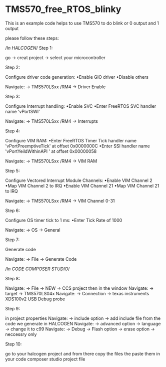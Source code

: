 # TMS570_free_RTOS_blinky
This is an example code helps to use TMS570 to do blink or 0 output and 1 output

please follow these steps:

/*In HALCOGEN*/ 
Step 1:

go -> creat project -> select your microcontroller

Step 2:

Configure driver code generation:
•Enable GIO driver
•Disable others

Navigate: -> TMS570LSxx /RM4 -> Driver Enable

Step 3:

Configure Interrupt handling:
•Enable SVC
•Enter FreeRTOS SVC handler name 'vPortSWI'

Navigate: -> TMS570LSxx /RM4 -> Interrupts

Step 4:

Configure VIM RAM:
•Enter FreeRTOS Timer Tick handler name 'vPortPreemptiveTick' at offset 0x0000000C
•Enter SSI handler name 'vPortYeildWithinAPI ' at offset 0x00000058

Navigate: -> TMS570LSxx /RM4 -> VIM RAM

Step 5:

Configure Vectored Interrupt Module Channels:
•Enable VIM Channel 2
•Map VIM Channel 2 to IRQ
•Enable VIM Channel 21
•Map VIM Channel 21 to IRQ

Navigate: -> TMS570LSxx /RM4 -> VIM Channel 0-31

Step 6:

Configure OS timer tick to 1 ms:
•Enter Tick Rate of 1000

Navigate: -> OS -> General

Step 7:

Generate code

Navigate: -> File -> Generate Code

/*In CODE COMPOSER STUDIO*/ 

Step 8:

Navigate: -> File -> NEW -> CCS project 
then in the window Navigate: -> target -> TMS570LS04x 
Navigate: -> Connection -> texas instruments XDS100v2 USB Debug probe 

Step 9:

in project properties
Navigate: -> include option -> add include file from the code we generate in HALCOGEN
Navigate: -> advanced option -> language -> change it to c99
Navigate: -> Debug -> Flash option -> erase option -> neccessry only

Step 10:

go to your halcogen project and from there copy the files the paste them in your code composer studio project file

